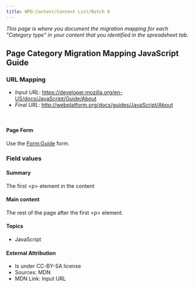 ```yaml
---
title: WPD:Content/Content List/Batch 9
---
```

<p><i>This page is where you document the migration mapping for each "Category type" in your content that you identified in the spreadsheet tab.</i>
</p>
<h2><span class="mw-headline" id="Page_Category_Migration_Mapping_JavaScript_Guide">Page Category Migration Mapping JavaScript Guide</span></h2>
<h3><span class="mw-headline" id="URL_Mapping">URL Mapping</span></h3>
<ul><li> <i>Input URL</i>:  <a rel="nofollow" class="external free" href="https://developer.mozilla.org/en-US/docs/JavaScript/Guide/About">https://developer.mozilla.org/en-US/docs/JavaScript/Guide/About</a></li>
<li> <i>Final URL</i>: <a rel="nofollow" class="external free" href="http://webplatform.org/docs/guides/JavaScript/About">http://webplatform.org/docs/guides/JavaScript/About</a></li></ul>
<p><br />
</p>
<h4><span class="mw-headline" id="Page_Form">Page Form</span></h4>
<p>Use the <a href="/wiki/Form:Guide" title="Form:Guide">Form:Guide</a> form.
</p>
<h3><span class="mw-headline" id="Field_values">Field values</span></h3>
<h4><span class="mw-headline" id="Summary">Summary</span></h4>
<p>The first &lt;p&gt; element in the content
</p>
<h4><span class="mw-headline" id="Main_content">Main content</span></h4>
<p>The rest of the page after the first &lt;p&gt; element.
</p>
<h4><span class="mw-headline" id="Topics">Topics</span></h4>
<ul><li> JavaScript</li></ul>
<h4><span class="mw-headline" id="External_Attribution">External Attribution</span></h4>
<ul><li> Is under CC-BY-SA license</li>
<li> Sources: MDN</li>
<li> MDN Link: Input URL</li></ul>

<!-- Saved in parser cache with key wpwiki:pcache:idhash:718-0!*!0!!*!*!*!esi=1 and timestamp 20150731182232 and revision id 2636
 -->
